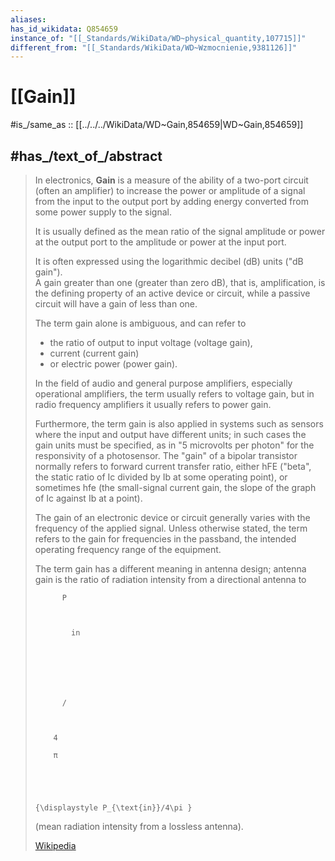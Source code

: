 ```yaml
---
aliases:
has_id_wikidata: Q854659
instance_of: "[[_Standards/WikiData/WD~physical_quantity,107715]]"
different_from: "[[_Standards/WikiData/WD~Wzmocnienie,9381126]]"
---
```


# [[Gain]] 

#is_/same_as :: [[../../../WikiData/WD~Gain,854659|WD~Gain,854659]] 

## #has_/text_of_/abstract 

> In electronics, **Gain** is a measure of the ability of a two-port circuit (often an amplifier) 
> to increase the power or amplitude of a signal from the input to the output port 
> by adding energy converted from some power supply to the signal. 
> 
> It is usually defined as the mean ratio of the signal amplitude or power at the output port 
> to the amplitude or power at the input port. 
> 
> It is often expressed using the logarithmic  decibel (dB) units ("dB gain").  
> A gain greater than one (greater than zero dB), that is, amplification, 
> is the defining property of an active device or circuit, 
> while a passive circuit will have a gain of less than one.
>
> The term gain alone is ambiguous, and can refer to 
> - the ratio of output to input voltage (voltage gain), 
> - current (current gain) 
> - or electric power (power gain).  
> 
> In the field of audio and general purpose amplifiers, 
> especially operational amplifiers, the term usually refers to voltage gain, 
> but in radio frequency amplifiers it usually refers to power gain.  
> 
> Furthermore, the term gain is also applied in systems such as sensors 
> where the input and output have different units; in such cases the gain units must be specified, as in "5 microvolts per photon" for the responsivity of a photosensor. The "gain" of a bipolar transistor normally refers to forward current transfer ratio, either hFE ("beta", the static ratio of Ic divided by Ib at some operating point), or sometimes hfe (the small-signal current gain, the slope of the graph of Ic against Ib at a point).
>
> The gain of an electronic device or circuit generally varies with the frequency of the applied signal.  Unless otherwise stated, the term refers to the gain for frequencies in the passband, the intended operating frequency range of the equipment. 
>
> The term gain has a different meaning in antenna design; antenna gain is the ratio of radiation intensity from a directional antenna to 
>
>   
>
>     
>
>       
>
>         
>
>           P
>
>           
>
>             in
>
>           
>
>         
>
>         
>
>           /
>
>         
>
>         4
>
>         π
>
>       
>
>     
>
>     {\displaystyle P_{\text{in}}/4\pi }
>
>   
>
>  (mean radiation intensity from a lossless antenna).
>
> [Wikipedia](https://en.wikipedia.org/wiki/Gain%20(electronics)) 

